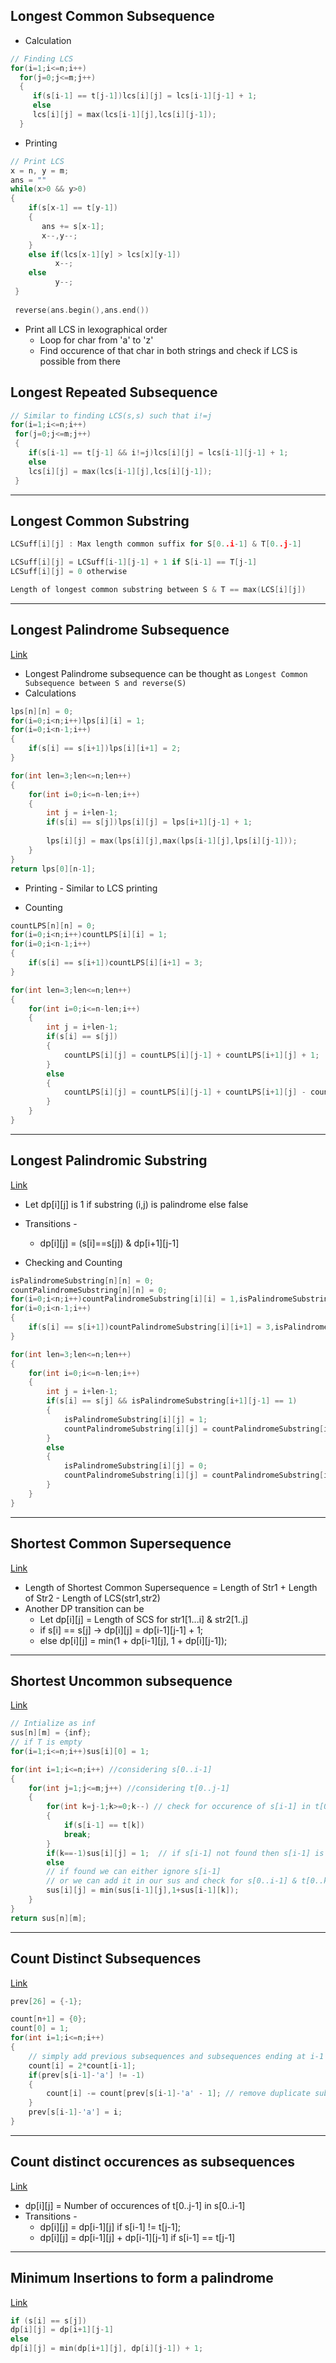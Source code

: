 ## Longest Common Subsequence
* Calculation
```c++
// Finding LCS
for(i=1;i<=n;i++)
  for(j=0;j<=m;j++)
  {
     if(s[i-1] == t[j-1])lcs[i][j] = lcs[i-1][j-1] + 1;
     else
     lcs[i][j] = max(lcs[i-1][j],lcs[i][j-1]);
  }
```
* Printing
```c++
// Print LCS
x = n, y = m;
ans = ""
while(x>0 && y>0)
{
    if(s[x-1] == t[y-1])
    {
       ans += s[x-1];
       x--,y--;
    }
    else if(lcs[x-1][y] > lcs[x][y-1])
          x--;
    else
          y--;
 }
 
 reverse(ans.begin(),ans.end())
 ```
 * Print all LCS in lexographical order
    * Loop for char from 'a' to 'z' 
    * Find occurence of that char in both strings and check if LCS is possible from there
 
 ## Longest Repeated Subsequence
 
 ```c++
 // Similar to finding LCS(s,s) such that i!=j
 for(i=1;i<=n;i++)
  for(j=0;j<=m;j++)
  {
     if(s[i-1] == t[j-1] && i!=j)lcs[i][j] = lcs[i-1][j-1] + 1;
     else
     lcs[i][j] = max(lcs[i-1][j],lcs[i][j-1]);
  }
 ```
 ---
 
 ## Longest Common Substring
 ```c++
 LCSuff[i][j] : Max length common suffix for S[0..i-1] & T[0..j-1]
 
 LCSuff[i][j] = LCSuff[i-1][j-1] + 1 if S[i-1] == T[j-1]
 LCSuff[i][j] = 0 otherwise
 
 Length of longest common substring between S & T == max(LCS[i][j])
 ```
 
 ---

## Longest Palindrome Subsequence
[Link](https://www.geeksforgeeks.org/longest-palindrome-subsequence-space/)
* Longest Palindrome subsequence can be thought as `Longest Common Subsequence between S and reverse(S)`
* Calculations
```c++
lps[n][n] = 0;
for(i=0;i<n;i++)lps[i][i] = 1;
for(i=0;i<n-1;i++)
{
    if(s[i] == s[i+1])lps[i][i+1] = 2;
}

for(int len=3;len<=n;len++)
{
    for(int i=0;i<=n-len;i++)
    {
        int j = i+len-1;
        if(s[i] == s[j])lps[i][j] = lps[i+1][j-1] + 1;
        
        lps[i][j] = max(lps[i][j],max(lps[i-1][j],lps[i][j-1]));
    }
}
return lps[0][n-1];
```
* Printing - Similar to LCS printing

* Counting
```c++
countLPS[n][n] = 0;
for(i=0;i<n;i++)countLPS[i][i] = 1;
for(i=0;i<n-1;i++)
{
    if(s[i] == s[i+1])countLPS[i][i+1] = 3;
}

for(int len=3;len<=n;len++)
{
    for(int i=0;i<=n-len;i++)
    {
        int j = i+len-1;
        if(s[i] == s[j])
        {
            countLPS[i][j] = countLPS[i][j-1] + countLPS[i+1][j] + 1;
        }
        else
        {
            countLPS[i][j] = countLPS[i][j-1] + countLPS[i+1][j] - countLPS[i+1][j-1];
        }
    }
}
```

---

## Longest Palindromic Substring
[Link](https://www.geeksforgeeks.org/longest-palindrome-substring-set-1/)
* Let dp[i][j] is 1 if substring (i,j) is palindrome else false
* Transitions - 
    * dp[i][j] = (s[i]==s[j]) & dp[i+1][j-1]

* Checking and Counting
```c++
isPalindromeSubstring[n][n] = 0;
countPalindromeSubstring[n][n] = 0;
for(i=0;i<n;i++)countPalindromeSubstring[i][i] = 1,isPalindromeSubstring[i][i] = 1;
for(i=0;i<n-1;i++)
{
    if(s[i] == s[i+1])countPalindromeSubstring[i][i+1] = 3,isPalindromeSubstring[i][i+1]=1;
}

for(int len=3;len<=n;len++)
{
    for(int i=0;i<=n-len;i++)
    {
        int j = i+len-1;
        if(s[i] == s[j] && isPalindromeSubstring[i+1][j-1] == 1)
        {
            isPalindromeSubstring[i][j] = 1;
            countPalindromeSubstring[i][j] = countPalindromeSubstring[i][j-1] + countPalindromeSubstring[i+1][j] + 1 - countPalindromeSubstring[i+1][j-1];
        }
        else
        {
            isPalindromeSubstring[i][j] = 0;
            countPalindromeSubstring[i][j] = countPalindromeSubstring[i][j-1] + countPalindromeSubstring[i+1][j] - countPalindromeSubstring[i+1][j-1];
        }
    }
}
```

---

## Shortest Common Supersequence
[Link](https://www.geeksforgeeks.org/shortest-common-supersequence/)
* Length of Shortest Common Supersequence = Length of Str1 + Length of Str2 - Length of LCS(str1,str2)
* Another DP transition can be
    * Let dp[i][j] = Length of SCS for str1[1...i] & str2[1..j]
    * if s[i] == s[j] -> dp[i][j] = dp[i-1][j-1] + 1;
    * else dp[i][j] = min(1 + dp[i-1][j], 1 + dp[i][j-1]);

---

## Shortest Uncommon subsequence 
[Link](https://www.geeksforgeeks.org/shortest-uncommon-subsequence/)
```c++
// Intialize as inf
sus[n][m] = {inf};
// if T is empty
for(i=1;i<=n;i++)sus[i][0] = 1;

for(int i=1;i<=n;i++) //considering s[0..i-1]
{
    for(int j=1;j<=m;j++) //considering t[0..j-1]
    {
        for(int k=j-1;k>=0;k--) // check for occurence of s[i-1] in t[0..j-1]
        {
            if(s[i-1] == t[k])
            break;
        }
        if(k==-1)sus[i][j] = 1;  // if s[i-1] not found then s[i-1] is the sus itself
        else
        // if found we can either ignore s[i-1]
        // or we can add it in our sus and check for s[0..i-1] & t[0..k-1]
        sus[i][j] = min(sus[i-1][j],1+sus[i-1][k]);
    }
}
return sus[n][m];
```

---

## Count Distinct Subsequences
[Link](https://www.geeksforgeeks.org/count-distinct-subsequences/)
```c++
prev[26] = {-1};

count[n+1] = {0};
count[0] = 1;
for(int i=1;i<=n;i++)
{
    // simply add previous subsequences and subsequences ending at i-1
    count[i] = 2*count[i-1];
    if(prev[s[i-1]-'a'] != -1)
    {
        count[i] -= count[prev[s[i-1]-'a' - 1]; // remove duplicate subsequences which were ending at previous occurence of same character.
    }
    prev[s[i-1]-'a'] = i;
}
```

---

## Count distinct occurences as subsequences
[Link](https://www.geeksforgeeks.org/count-distinct-occurrences-as-a-subsequence/)
* dp[i][j] = Number of occurences of t[0..j-1] in s[0..i-1]
* Transitions - 
    * dp[i][j] = dp[i-1][j] if s[i-1] != t[j-1];
    * dp[i][j] = dp[i-1][j] + dp[i-1][j-1] if s[i-1] == t[j-1]

---

## Minimum Insertions to form a palindrome
[Link](https://www.geeksforgeeks.org/minimum-insertions-to-form-a-palindrome-dp-28/)

```c++
if (s[i] == s[j])
dp[i][j] = dp[i+1][j-1]
else
dp[i][j] = min(dp[i+1][j], dp[i][j-1]) + 1;
```
